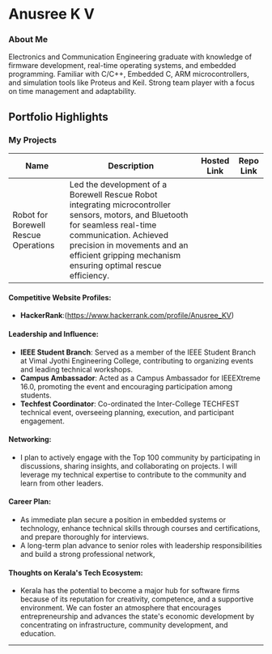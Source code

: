# Anusree K V 

### About Me

Electronics and Communication Engineering graduate with knowledge of firmware development, real-time operating systems, and embedded programming. Familiar with C/C++, Embedded C, ARM microcontrollers, and simulation tools like Proteus and Keil. Strong team player with a focus on time management and adaptability.


## Portfolio Highlights

### My Projects

| Name                | Description                                                               | Hosted Link                              | Repo Link                                                      |
|---------------------|---------------------------------------------------------------------------|------------------------------------------|----------------------------------------------------------------|
| Robot for Borewell Rescue Operations  | Led the development of a Borewell Rescue Robot integrating microcontroller sensors, motors, and Bluetooth for seamless real-time communication. Achieved precision in movements and an efficient gripping mechanism ensuring optimal rescue efficiency.
                                             



#### Competitive Website Profiles:

- **HackerRank**:(https://www.hackerrank.com/profile/Anusree_KV)

#### Leadership and Influence:

- **IEEE Student Branch**: Served as a member of the IEEE Student Branch at Vimal Jyothi Engineering College, contributing to organizing events and leading technical workshops.
- **Campus Ambassador**: Acted as a Campus Ambassador for IEEEXtreme 16.0, promoting the event and encouraging participation among students.
- **Techfest Coordinator**: Co-ordinated the Inter-College TECHFEST technical event, overseeing planning, execution, and participant engagement.
#### Networking:

- I plan to actively engage with the Top 100 community by participating in discussions, sharing insights, and collaborating on projects. I will leverage my technical expertise to contribute to the community and learn from other leaders.

#### Career Plan:

- As immediate plan secure a position in embedded systems or technology, enhance technical skills through courses and certifications, and prepare thoroughly for interviews.
- A long-term plan advance to senior roles with leadership responsibilities and build a strong professional network,

#### Thoughts on Kerala's Tech Ecosystem:

- Kerala has the potential to become a major hub for software firms because of its reputation for creativity, competence, and a supportive environment. We can foster an atmosphere that encourages entrepreneurship and advances the state's economic development by concentrating on infrastructure, community development, and education.


---


